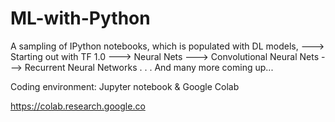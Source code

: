 # ML-with-Python
A sampling of IPython notebooks, which is populated with DL models,
---> Starting out with TF 1.0
---> Neural Nets
---> Convolutional Neural Nets
---> Recurrent Neural Networks
.
.
.
And many more coming up...

Coding environment: Jupyter notebook & Google Colab

https://colab.research.google.co
